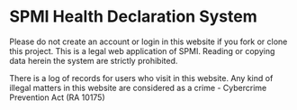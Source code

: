 # SPMI Health Declaration System

Please do not create an account or login in this website if you fork or clone this project. 
This is a legal web application of SPMI. Reading or copying data herein the system are strictly prohibited.

There is a log of records for users who visit in this website. Any kind of illegal matters in this website are considered as a crime - Cybercrime Prevention Act
(RA 10175)

